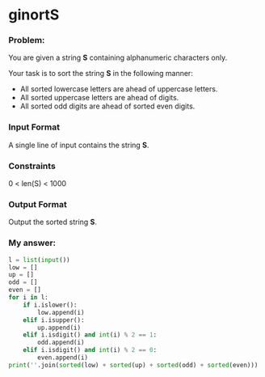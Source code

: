 # ginortS

### Problem: 

You are given a string **S** containing alphanumeric characters only.

Your task is to sort the string **S** in the following manner:
- All sorted lowercase letters are ahead of uppercase letters.
- All sorted uppercase letters are ahead of digits.
- All sorted odd digits are ahead of sorted even digits.

### Input Format

A single line of input contains the string **S**.

### Constraints

0 < len(S) < 1000

### Output Format

Output the sorted string **S**.

### My answer: 

````python 
l = list(input())
low = []
up = []
odd = []
even = []
for i in l:
    if i.islower():
        low.append(i)
    elif i.isupper():
        up.append(i)
    elif i.isdigit() and int(i) % 2 == 1:
        odd.append(i)
    elif i.isdigit() and int(i) % 2 == 0:
        even.append(i)
print(''.join(sorted(low) + sorted(up) + sorted(odd) + sorted(even)))
```` 
